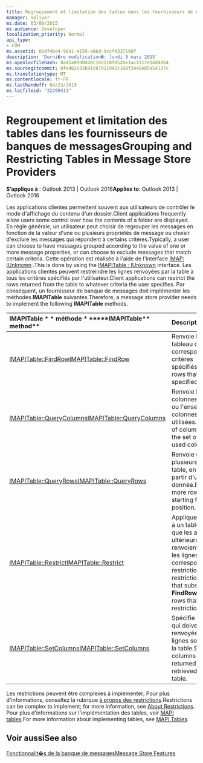 ```yaml
---
title: Regroupement et limitation des tables dans les fournisseurs de banques de messages
manager: soliver
ms.date: 03/09/2015
ms.audience: Developer
localization_priority: Normal
api_type:
- COM
ms.assetid: 01df4be4-98a1-4159-a06d-9ccf4337198f
description: 'Derni�re modification�: lundi 9 mars 2015'
ms.openlocfilehash: 8a45a9fd0d40c16d110fd52be1ac1117e1dd4d04
ms.sourcegitcommit: 8fe462c32b91c87911942c188f3445e85a54137c
ms.translationtype: MT
ms.contentlocale: fr-FR
ms.lasthandoff: 04/23/2019
ms.locfileid: "32299411"
---
```

# <a name="grouping-and-restricting-tables-in-message-store-providers"></a><span data-ttu-id="fd8bd-103">Regroupement et limitation des tables dans les fournisseurs de banques de messages</span><span class="sxs-lookup"><span data-stu-id="fd8bd-103">Grouping and Restricting Tables in Message Store Providers</span></span>

  
  
<span data-ttu-id="fd8bd-104">**S’applique à** : Outlook 2013 | Outlook 2016</span><span class="sxs-lookup"><span data-stu-id="fd8bd-104">**Applies to**: Outlook 2013 | Outlook 2016</span></span> 
  
<span data-ttu-id="fd8bd-105">Les applications clientes permettent souvent aux utilisateurs de contrôler le mode d'affichage du contenu d'un dossier.</span><span class="sxs-lookup"><span data-stu-id="fd8bd-105">Client applications frequently allow users some control over how the contents of a folder are displayed.</span></span> <span data-ttu-id="fd8bd-106">En règle générale, un utilisateur peut choisir de regrouper les messages en fonction de la valeur d'une ou plusieurs propriétés de message ou choisir d'exclure les messages qui répondent à certains critères.</span><span class="sxs-lookup"><span data-stu-id="fd8bd-106">Typically, a user can choose to have messages grouped according to the value of one or more message properties, or can choose to exclude messages that match certain criteria.</span></span> <span data-ttu-id="fd8bd-107">Cette opération est réalisée à l'aide de l'interface [IMAP: IUnknown](imapitableiunknown.md) .</span><span class="sxs-lookup"><span data-stu-id="fd8bd-107">This is done by using the [IMAPITable : IUnknown](imapitableiunknown.md) interface.</span></span> <span data-ttu-id="fd8bd-108">Les applications clientes peuvent restreindre les lignes renvoyées par la table à tous les critères spécifiés par l'utilisateur.</span><span class="sxs-lookup"><span data-stu-id="fd8bd-108">Client applications can restrict the rows returned from the table to whatever criteria the user specifies.</span></span> <span data-ttu-id="fd8bd-109">Par conséquent, un fournisseur de banque de messages doit implémenter les méthodes **IMAPITable** suivantes.</span><span class="sxs-lookup"><span data-stu-id="fd8bd-109">Therefore, a message store provider needs to implement the following **IMAPITable** methods.</span></span> 
  
|<span data-ttu-id="fd8bd-110">IMAPITable \* \* méthode \* \*</span><span class="sxs-lookup"><span data-stu-id="fd8bd-110">\*\*\*\*IMAPITable\*\* method\*\*</span></span>|<span data-ttu-id="fd8bd-111">**Description**</span><span class="sxs-lookup"><span data-stu-id="fd8bd-111">**Description**</span></span>|
|:-----|:-----|
|[<span data-ttu-id="fd8bd-112">IMAPITable::FindRow</span><span class="sxs-lookup"><span data-stu-id="fd8bd-112">IMAPITable::FindRow</span></span>](imapitable-findrow.md) <br/> |<span data-ttu-id="fd8bd-113">Renvoie les lignes de tableau qui correspondent aux critères spécifiés.</span><span class="sxs-lookup"><span data-stu-id="fd8bd-113">Returns table rows that match the specified criteria.</span></span>  <br/> |
|[<span data-ttu-id="fd8bd-114">IMAPITable::QueryColumns</span><span class="sxs-lookup"><span data-stu-id="fd8bd-114">IMAPITable::QueryColumns</span></span>](imapitable-querycolumns.md) <br/> |<span data-ttu-id="fd8bd-115">Renvoie le jeu de colonnes d'un tableau ou l'ensemble des colonnes actuellement utilisées.</span><span class="sxs-lookup"><span data-stu-id="fd8bd-115">Returns the set of columns in a table or the set of currently used columns.</span></span>  <br/> |
|[<span data-ttu-id="fd8bd-116">IMAPITable::QueryRows</span><span class="sxs-lookup"><span data-stu-id="fd8bd-116">IMAPITable::QueryRows</span></span>](imapitable-queryrows.md) <br/> |<span data-ttu-id="fd8bd-117">Renvoie une ou plusieurs lignes d'une table, en commençant à partir d'une position donnée.</span><span class="sxs-lookup"><span data-stu-id="fd8bd-117">Returns one or more rows from a table, starting from a given position.</span></span>  <br/> |
|[<span data-ttu-id="fd8bd-118">IMAPITable::Restrict</span><span class="sxs-lookup"><span data-stu-id="fd8bd-118">IMAPITable::Restrict</span></span>](imapitable-restrict.md) <br/> |<span data-ttu-id="fd8bd-119">Applique une restriction à un tableau de sorte que les appels ultérieurs à **FindRow** renvoient uniquement les lignes correspondant à la restriction.</span><span class="sxs-lookup"><span data-stu-id="fd8bd-119">Applies a restriction to a table so that subsequent calls to **FindRow** return only rows that match the restriction.</span></span>  <br/> |
|[<span data-ttu-id="fd8bd-120">IMAPITable::SetColumns</span><span class="sxs-lookup"><span data-stu-id="fd8bd-120">IMAPITable::SetColumns</span></span>](imapitable-setcolumns.md) <br/> |<span data-ttu-id="fd8bd-121">Spécifie les colonnes qui doivent être renvoyées lorsque les lignes sont extraites de la table.</span><span class="sxs-lookup"><span data-stu-id="fd8bd-121">Specifies which columns should be returned when rows are retrieved from the table.</span></span>  <br/> |
   
<span data-ttu-id="fd8bd-122">Les restrictions peuvent être complexes à implémenter; Pour plus d'informations, consultez la rubrique [à propos des restrictions](about-restrictions.md).</span><span class="sxs-lookup"><span data-stu-id="fd8bd-122">Restrictions can be complex to implement; for more information, see [About Restrictions](about-restrictions.md).</span></span> <span data-ttu-id="fd8bd-123">Pour plus d'informations sur l'implémentation des tables, voir [MAPI tables](mapi-tables.md).</span><span class="sxs-lookup"><span data-stu-id="fd8bd-123">For more information about implementing tables, see [MAPI Tables](mapi-tables.md).</span></span>
  
## <a name="see-also"></a><span data-ttu-id="fd8bd-124">Voir aussi</span><span class="sxs-lookup"><span data-stu-id="fd8bd-124">See also</span></span>



[<span data-ttu-id="fd8bd-125">Fonctionnalit�s de la banque de messages</span><span class="sxs-lookup"><span data-stu-id="fd8bd-125">Message Store Features</span></span>](message-store-features.md)

